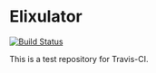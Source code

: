 # Elixulator
[![Build Status](https://travis-ci.org/kagemiku/elixulator.svg)](https://travis-ci.org/kagemiku/elixulator)

This is a test repository for Travis-CI.

